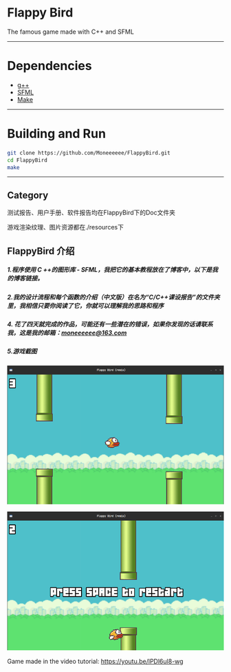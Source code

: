 # Flappy Bird

The famous game made with C++ and SFML

---

# Dependencies

+ [g++](https://github.com/gcc-mirror/gcc)
+ [SFML](https://github.com/SFML/SFML/)
+ [Make](https://github.com/wkusnierczyk/make)

---

# Building and Run

```bash
git clone https://github.com/Moneeeeee/FlappyBird.git
cd FlappyBird
make
```

---

## Category

测试报告、用户手册、软件报告均在FlappyBird下的Doc文件夹

游戏渲染纹理、图片资源都在./resources下

## **FlappyBird 介绍**

##### 1.程序使用 C ++的图形库 - SFML，我把它的基本教程放在了博客中，以下是我的博客链接。

##### 2.我的设计流程和每个函数的介绍（中文版）在名为“C/C++课设报告”的文件夹里，我相信只要你阅读了它，你就可以理解我的思路和程序

##### 4. 花了四天就完成的作品，可能还有一些潜在的错误，如果你发现的话请联系我，这是我的邮箱：moneeeeee@163.com 

##### 5.游戏截图

![Flappy Bird (remix) 01](README/screenshot-01.png)

![](README/screenshot-02.png)

Game made in the video tutorial: <https://youtu.be/lPDl6ul8-wg>
